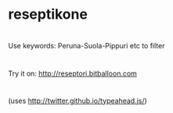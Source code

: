 # reseptikone
#
Use keywords: Peruna-Suola-Pippuri etc to filter
#
Try it on: http://reseptori.bitballoon.com
#
(uses http://twitter.github.io/typeahead.js/)
